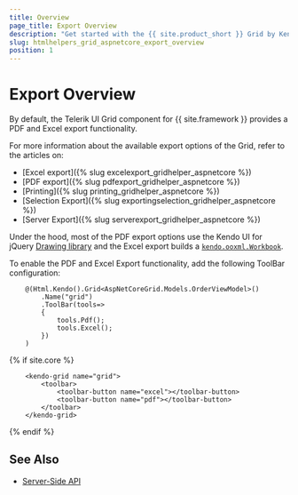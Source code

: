 ```yaml
---
title: Overview
page_title: Export Overview
description: "Get started with the {{ site.product_short }} Grid by Kendo UI and learn how to configure the export functionality of the widget."
slug: htmlhelpers_grid_aspnetcore_export_overview
position: 1
---
```


# Export Overview

By default, the Telerik UI Grid component for {{ site.framework }} provides a PDF and Excel export functionality.

For more information about the available export options of the Grid, refer to the articles on:
* [Excel export]({% slug excelexport_gridhelper_aspnetcore %})
* [PDF export]({% slug pdfexport_gridhelper_aspnetcore %})
* [Printing]({% slug printing_gridhelper_aspnetcore %})
* [Selection Export]({% slug exportingselection_gridhelper_aspnetcore %})
* [Server Export]({% slug serverexport_gridhelper_aspnetcore %})

Under the hood, most of the PDF export options use the Kendo UI for jQuery [Drawing library](https://docs.telerik.com/kendo-ui/framework/drawing/overview) and the Excel export builds a [`kendo.ooxml.Workbook`](https://docs.telerik.com/kendo-ui/api/javascript/ooxml/workbook).

To enable the PDF and Excel Export functionality, add the following ToolBar configuration:

```HtmlHelper
    @(Html.Kendo().Grid<AspNetCoreGrid.Models.OrderViewModel>()
        .Name("grid")
        .ToolBar(tools=>
        {
            tools.Pdf();
            tools.Excel();
        })
    )
```
{% if site.core %}
```TagHelper
    <kendo-grid name="grid">
        <toolbar>
            <toolbar-button name="excel"></toolbar-button>
            <toolbar-button name="pdf"></toolbar-button>
        </toolbar>
    </kendo-grid>
```
{% endif %}

## See Also

* [Server-Side API](/api/grid)
